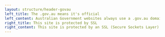 ```yaml
---
layout: structure/header-govau
left_title: The .gov.au means it's official
left_content: Australian Government websites always use a .gov.au domain. Before sharing sensitive information online, make sure you’re on a .gov.au site by inspecting your browser’s address (or 'location') bar.
right_title: This site is protected by SSL
right_content: This site is protected by an SSL (Secure Sockets Layer) certificate that’s been signed by the Australian Government. The https:// means all transmitted data is encrypted.
---
```

